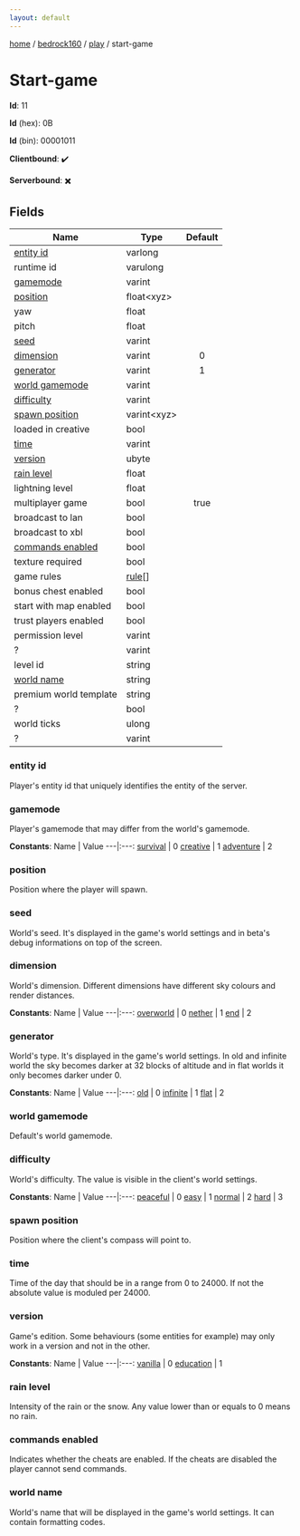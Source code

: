 ```yaml
---
layout: default
---
```


[home](/)  /  [bedrock160](/protocol/bedrock160)  /  [play](/protocol/bedrock160/play)  /  start-game

# Start-game

**Id**: 11

**Id** (hex): 0B

**Id** (bin): 00001011

**Clientbound**: ✔️

**Serverbound**: ✖️

## Fields

Name | Type | Default
---|---|:---:
[entity id](#entity-id) | varlong | 
runtime id | varulong | 
[gamemode](#gamemode) | varint | 
[position](#position) | float&lt;xyz&gt; | 
yaw | float | 
pitch | float | 
[seed](#seed) | varint | 
[dimension](#dimension) | varint | 0
[generator](#generator) | varint | 1
[world gamemode](#world-gamemode) | varint | 
[difficulty](#difficulty) | varint | 
[spawn position](#spawn-position) | varint&lt;xyz&gt; | 
loaded in creative | bool | 
[time](#time) | varint | 
[version](#version) | ubyte | 
[rain level](#rain-level) | float | 
lightning level | float | 
multiplayer game | bool | true
broadcast to lan | bool | 
broadcast to xbl | bool | 
[commands enabled](#commands-enabled) | bool | 
texture required | bool | 
game rules | [rule](/protocol/bedrock160/types/rule)[] | 
bonus chest enabled | bool | 
start with map enabled | bool | 
trust players enabled | bool | 
permission level | varint | 
? | varint | 
level id | string | 
[world name](#world-name) | string | 
premium world template | string | 
? | bool | 
world ticks | ulong | 
? | varint | 

### entity id

Player's entity id that uniquely identifies the entity of the server.

### gamemode

Player's gamemode that may differ from the world's gamemode.

**Constants**:
Name | Value
---|:---:
[survival](gamemode_survival) | 0
[creative](gamemode_creative) | 1
[adventure](gamemode_adventure) | 2

### position

Position where the player will spawn.

### seed

World's seed. It's displayed in the game's world settings and in beta's debug informations on top of the screen.

### dimension

World's dimension. Different dimensions have different sky colours and render distances.

**Constants**:
Name | Value
---|:---:
[overworld](dimension_overworld) | 0
[nether](dimension_nether) | 1
[end](dimension_end) | 2

### generator

World's type. It's displayed in the game's world settings.
In old and infinite world the sky becomes darker at 32 blocks of altitude and in flat worlds it only becomes darker under 0.

**Constants**:
Name | Value
---|:---:
[old](generator_old) | 0
[infinite](generator_infinite) | 1
[flat](generator_flat) | 2

### world gamemode

Default's world gamemode.

### difficulty

World's difficulty. The value is visible in the client's world settings.

**Constants**:
Name | Value
---|:---:
[peaceful](difficulty_peaceful) | 0
[easy](difficulty_easy) | 1
[normal](difficulty_normal) | 2
[hard](difficulty_hard) | 3

### spawn position

Position where the client's compass will point to.

### time

Time of the day that should be in a range from 0 to 24000. If not the absolute value is moduled per 24000.

### version

Game's edition. Some behaviours (some entities for example) may only work in a version and not in the other.

**Constants**:
Name | Value
---|:---:
[vanilla](version_vanilla) | 0
[education](version_education) | 1

### rain level

Intensity of the rain or the snow. Any value lower than or equals to 0 means no rain.

### commands enabled

Indicates whether the cheats are enabled. If the cheats are disabled the player cannot send commands.

### world name

World's name that will be displayed in the game's world settings. It can contain formatting codes.

